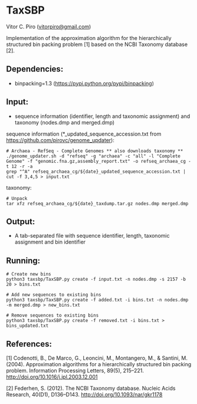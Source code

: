 # TaxSBP

Vitor C. Piro (vitorpiro@gmail.com)


Implementation of the approximation algorithm for the hierarchically structured bin packing problem [1] based on the NCBI Taxonomy database [2].

Dependencies:
-------------
 - binpacking=1.3 (https://pypi.python.org/pypi/binpacking)

Input: 
------
 * sequence information (identifier, length and taxonomic assignment) and taxonomy (nodes.dmp and merged.dmp)

sequence information (*_updated_sequence_accession.txt from https://github.com/pirovc/genome_updater):

    # Archaea - RefSeq - Complete Genomes ** also downloads taxonomy **
	./genome_updater.sh -d "refseq" -g "archaea" -c "all" -l "Complete Genome" -f "genomic.fna.gz,assembly_report.txt" -o refseq_archaea_cg -t 12 -r -a
	grep "^A" refseq_archaea_cg/${date}_updated_sequence_accession.txt | cut -f 3,4,5 > input.txt
	
taxonomy:
	
	# Unpack  
	tar xfz refseq_archaea_cg/${date}_taxdump.tar.gz nodes.dmp merged.dmp
	
Output:
-------
 * A tab-separated file with sequence identifier, length, taxonomic assignment and bin identifier

Running:
--------

	# Create new bins
	python3 taxsbp/TaxSBP.py create -f input.txt -n nodes.dmp -s 2157 -b 20 > bins.txt
	
	# Add new sequences to existing bins
	python3 taxsbp/TaxSBP.py create -f added.txt -i bins.txt -n nodes.dmp -m merged.dmp > new_bins.txt
	
	# Remove sequences to existing bins
	python3 taxsbp/TaxSBP.py create -f removed.txt -i bins.txt > bins_updated.txt
	

References:
-----------

[1] Codenotti, B., De Marco, G., Leoncini, M., Montangero, M., & Santini, M. (2004). Approximation algorithms for a hierarchically structured bin packing problem. Information Processing Letters, 89(5), 215–221. http://doi.org/10.1016/j.ipl.2003.12.001

[2] Federhen, S. (2012). The NCBI Taxonomy database. Nucleic Acids Research, 40(D1), D136–D143. http://doi.org/10.1093/nar/gkr1178